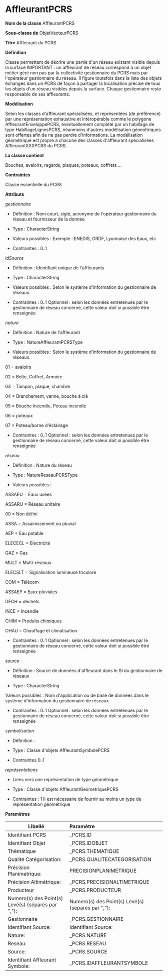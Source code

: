 # AffleurantPCRS #

**Nom de la classe**
AffleurantPCRS

**Sous-classe de**
 ObjetVecteurPCRS

**Titre**
Affleurant du PCRS

**Définition**

Classe permettant de décrire une partie d'un réseau existant visible depuis la surface
IMPORTANT : un affleurant de réseau correspond à un objet métier géré non pas par la collectivité gestionnaire du PCRS mais par l'opérateur gestionnaire du réseau. Il figure toutefois dans la liste des objets échangés dans un PCRS de façon à partager la localisation précise de tous les objets d'un réseau visibles depuis la surface. Chaque gestionnaire reste responsable de ses affleurants.

**Modélisation**

Selon les classes d'affleurant spécialisées, et représentées (de préférence) par une représentation exhaustive et intéropérable comme le polygone AffleurantEnveloppePCRS, éventuellement complété par un habillage de type HabillageLignesPCRS, néanmoins d'autres modélisation géométriques sont offertes afin de ne pas perdre d'informations. La modélisation géométrique est propre à chacune des classes d'affleurant spécialisées AffleurantXXXPCRS du PCRS.

**La classe contient**

Bouches, avaloirs, regards, plaques, poteaux, coffrets ...

**Contraintes**

Classe essentielle du PCRS

**Attributs**

*gestionnaire*

- Définition : Nom court, sigle, acronyme de l'opérateur gestionnaire du réseau et fournisseur de la donnée

- Type : CharacterString

- Valeurs possibles : Exemple : ENEDIS, GRDF, Lyonnaise des Eaux, etc

- Contraintes : 0..1

*idSource*

- Définition : Identifiant unique de l'affleurants

- Type : CharacterString

- Valeurs possibles : Selon le système d'information du gestionnaire de réseaux.

- Contraintes : 0..1 Optionnel : selon les données entretenues par le gestionnaire de réseau concerné, cette valeur doit si possible être renseignée

*nature*

- Définition : Nature de l'affleurant

- Type : NatureAffleurantPCRSType

- Valeurs possibles : Selon le système d'information du gestionnaire de réseaux.

01 = avaloirs

02 = Boîte, Coffret, Armoire

03 = Tampon, plaque, chambre

04 = Branchement, vanne, bouche à clé

05 = Bouche incendie, Poteau incendie

06 = poteaux

07 = Poteau/borne d'éclairage

- Contraintes : 0..1 Optionnel : selon les données entretenues par le gestionnaire de réseau concerné, cette valeur doit si possible être renseignée

*réseau*

- Définition : Nature du réseau

- Type : NatureReseauPCRSType

- Valeurs possibles :

ASSAEU = Eaux usées

ASSARU = Réseau unitaire

00 = Non défini

ASSA = Assainissement ou pluvial

AEP = Eau potable

ELECECL = Electricité

GAZ = Gaz

MULT = Multi-réseaux

ELECSLT = Signalisation lumineuse tricolore

COM = Télécom

ASSAEP = Eaux pluviales

DECH = déchets

INCE = Incendie

CHIM = Produits chimiques

CHAU = Chauffage et climatisation

- Contraintes : 0..1 Optionnel : selon les données entretenues par le gestionnaire de réseau concerné, cette valeur doit si possible être renseignée


*source*

- Définition : Source de données d'affleurant dans le SI du gestionnaire de réseaux

- Type : CharacterString

Valeurs possibles : Nom d'application ou de base de données dans le système d'information du gestionnaire de réseaux

- Contraintes : 0..1 Optionnel : selon les données entretenues par le gestionnaire de réseau concerné, cette valeur doit si possible être renseignée

*symbolisation*

- Définition :

- Type : Classe d'objets AffleurantSymbolePCRS

- Contraintes 0..1

*représentations*

- Liens vers une représentation de type géométrique

- Type : Classe d'objets AffleurantGeometriquePCRS

- Contraintes : 1 Il est nécessaire de fournir au moins un type de représentation géométrique

**Paramètres**

| Libellé | Paramètre |
| ---------|:-------------|
|Identifiant PCRS|_PCRS.ID|
|Identifiant Objet|_PCRS.IDOBJET|
|Thématique|_PCRS.THEMATIQUE|
|Qualité Catégorisation:|_PCRS.QUALITECATEGORISATION|
|Précision Planimetrique:|PRECISIONPLANIMETRIQUE|
|Précision Altimétrique:|_PCRS.PRECISIONALTIMETRIQUE|
|Producteur|_PCRS.PRODUCTEUR|
|Numero(s) des Point(s) Levé(s) (séparés par ","):|Numero(s) des Point(s) Levé(s) (séparés par ","):|
|Gestionnaire|_PCRS.GESTIONNAIRE|
|Identifiant Source:|Identifiant Source:|
|Nature:|_PCRS.NATURE|
|Reseau:|_PCRS.RESEAU|
|Source:|_PCRS.SOURCE|
|Identifiant Affleurant Symbole:|_PCRS.IDAFFLEURANTSYMBOLE|

